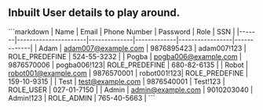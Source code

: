 ## Inbuilt User details to play around.

\```markdown
| Name  | Email                | Phone Number | Password    | Role            | SSN         |
|-------|----------------------|--------------|-------------|-----------------|-------------|
| Adam  | adam007@example.com  | 9876895423   | adam007!123 | ROLE_PREDEFINE  | 524-55-3232 |
| Pogba | pogba006@example.com | 9876570006   | pogba006!123| ROLE_PREDEFINE  | 680-82-6135 |
| Robot | robot001@example.com | 9876570001   | robot001!123| ROLE_PREDEFINE  | 159-10-9315 |
| Test  | test@example.com     | 9876540001   | Test!123    | ROLE_USER       | 027-01-7150 |
| Admin | admin@example.com    | 9010203040   | Admin!123   | ROLE_ADMIN      | 765-40-5663 |
\```
